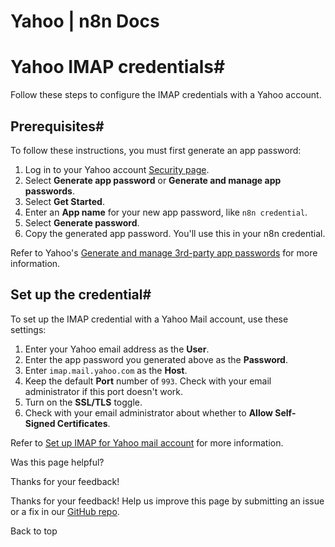 # Yahoo | n8n Docs

[ ](https://github.com/n8n-io/n8n-docs/edit/main/docs/integrations/builtin/credentials/imap/yahoo.md "Edit this page")

# Yahoo IMAP credentials#

Follow these steps to configure the IMAP credentials with a Yahoo account.

## Prerequisites#

To follow these instructions, you must first generate an app password:

  1. Log in to your Yahoo account [Security page](https://login.yahoo.com/account/security).
  2. Select **Generate app password** or **Generate and manage app passwords**.
  3. Select **Get Started**.
  4. Enter an **App name** for your new app password, like `n8n credential`.
  5. Select **Generate password**.
  6. Copy the generated app password. You'll use this in your n8n credential.

Refer to Yahoo's [Generate and manage 3rd-party app passwords](https://help.yahoo.com/kb/generate-manage-third-party-passwords-sln15241.html) for more information.

## Set up the credential#

To set up the IMAP credential with a Yahoo Mail account, use these settings:

  1. Enter your Yahoo email address as the **User**.
  2. Enter the app password you generated above as the **Password**.
  3. Enter `imap.mail.yahoo.com` as the **Host**.
  4. Keep the default **Port** number of `993`. Check with your email administrator if this port doesn't work.
  5. Turn on the **SSL/TLS** toggle.
  6. Check with your email administrator about whether to **Allow Self-Signed Certificates**.

Refer to [Set up IMAP for Yahoo mail account](https://help.yahoo.com/kb/sln4075.html) for more information.

Was this page helpful? 

Thanks for your feedback! 

Thanks for your feedback! Help us improve this page by submitting an issue or a fix in our [GitHub repo](https://github.com/n8n-io/n8n-docs). 

Back to top
